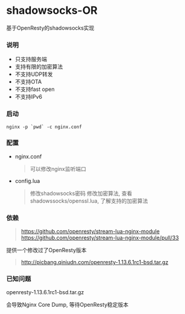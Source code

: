 # shadowsocks-OR

基于OpenResty的shadowsocks实现

### 说明

- 只支持服务端
- 支持有限的加密算法
- 不支持UDP转发
- 不支持OTA
- 不支持fast open
- 不支持IPv6

### 启动

```shell
nginx -p `pwd` -c nginx.conf
```

### 配置

- nginx.conf
    > 可以修改nginx监听端口
- config.lua
    > 修改shadowsocks密码
    > 修改加密算法, 查看shadowssocks/openssl.lua, 了解支持的加密算法

### 依赖

> <https://github.com/openresty/stream-lua-nginx-module>  
> <https://github.com/openresty/stream-lua-nginx-module/pull/33>

提供一个修改过了OpenResty版本

> <http://picbang.qiniudn.com/openresty-1.13.6.1rc1-bsd.tar.gz>

### 已知问题

openresty-1.13.6.1rc1-bsd.tar.gz

会导致Nginx Core Dump, 等待OpenResty稳定版本